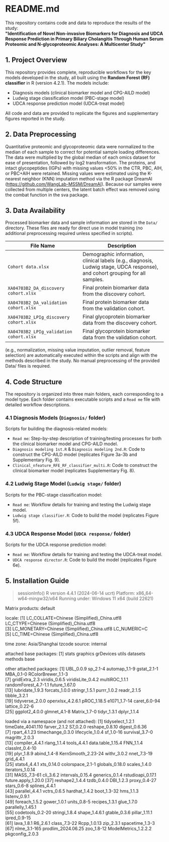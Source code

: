 # README.md

This repository contains code and data to reproduce the results of the study:  
**"Identification of Novel Non-invasive Biomarkers for Diagnosis and UDCA Response Prediction in Primary Biliary Cholangitis Through Human Serum Proteomic and N-glycoproteomic Analyses: A Multicenter Study"**  


## 1. Project Overview  
This repository provides complete, reproducible workflows for the key models developed in the study, all built using the **Random Forest (RF) classifier** in R (version 4.2.1). The models include:  
- Diagnosis models (clinical biomarker model and CPG-AILD model)  
- Ludwig stage classification model (PBC-stage model)  
- UDCA response prediction model (UDCA-treat model)  

All code and data are provided to replicate the figures and supplementary figures reported in the study.  
## 2. Data Preprocessing
Quantitative proteomic and glycoproteomic data were normalized to the median of each sample to correct for potential sample loading differences. The data were multiplied by the global median of each omics dataset for ease of presentation, followed by log2 transformation. The proteins, and intact glycopeptides (IGPs) with missing values <50% in the CTR, PBC, AIH, or PBC+AIH were retained. Missing values were estimated using the K-nearest neighbor (KNN) imputation method via the R package DreamAI (https://github.com/WangLab-MSSM/DreamAI). Because our samples were collected from multiple centers, the latent batch effect was removed using the combat function in the sva package.

## 3. Data Availability  
Processed biomarker data and sample information are stored in the `Data/` directory. These files are ready for direct use in model training (no additional preprocessing required unless specified in scripts).  

| File Name | Description |  
|-----------|-------------|  
| `Cohort data.xlsx` | Demographic information, clinical labels (e.g., diagnosis, Ludwig stage, UDCA response), and cohort grouping for all samples. |  
| `XA04703B2_DA_discovery cohort.xlsx` | Final protein biomarker data from the discovery cohort. |  
| `XA04703B2_DA_validation cohort.xlsx` | Final protein biomarker data from the validation cohort. |  
| `XA04703B2_LPIg_discovery cohort.xlsx` | Final glycoprotein biomarker data from the discovery cohort. |  
| `XA04703B2_LPIg_validation cohort.xlsx` | Final glycoprotein biomarker data from the validation cohort. |  

 (e.g., normalization, missing value imputation, outlier removal, feature selection) are automatically executed within the scripts and align with the methods described in the study. No manual preprocessing of the provided Data/ files is required.


## 4. Code Structure  
The repository is organized into three main folders, each corresponding to a model type. Each folder contains executable scripts and a `Read me` file with detailed workflow descriptions.  

### 4.1 Diagnosis Models (`Diagnosis/` folder)  
Scripts for building the diagnosis-related models:  
- `Read me`: Step-by-step description of training/testing processes for both the clinical biomarker model and CPG-AILD model.  
- `Diagnosis modeling 1st.R` & `Diagnosis modeling 2nd.R`: Code to construct the CPG-AILD model (replicates Figure 3a-3b and Supplementary Fig. 9).  
- `Clinical_nfeature_RFE_RF_classifier_multi.R`: Code to construct the clinical biomarker model (replicates Supplementary Fig. 8).  


### 4.2 Ludwig Stage Model (`Ludwig stage/` folder)  
Scripts for the PBC-stage classification model:  
- `Read me`: Workflow details for training and testing the Ludwig stage model.  
- `Ludwig stage classifier.R`: Code to build the model (replicates Figure 5f).  


### 4.3 UDCA Response Model (`UDCA response/` folder)  
Scripts for the UDCA response prediction model:  
- `Read me`: Workflow details for training and testing the UDCA-treat model.  
- `UDCA response director.R`: Code to build the model (replicates Figure 6e).  


## 5. Installation Guide  
> sessionInfo()
R version 4.4.1 (2024-06-14 ucrt)
Platform: x86_64-w64-mingw32/x64
Running under: Windows 11 x64 (build 22621)

Matrix products: default


locale:
[1] LC_COLLATE=Chinese (Simplified)_China.utf8  LC_CTYPE=Chinese (Simplified)_China.utf8   
[3] LC_MONETARY=Chinese (Simplified)_China.utf8 LC_NUMERIC=C                               
[5] LC_TIME=Chinese (Simplified)_China.utf8    

time zone: Asia/Shanghai
tzcode source: internal

attached base packages:
[1] stats     graphics  grDevices utils     datasets  methods   base     

other attached packages:
 [1] UBL_0.0.9            sp_2.1-4             automap_1.1-9        gstat_2.1-1          MBA_0.1-0            RColorBrewer_1.1-3  
 [7] gridExtra_2.3        viridis_0.6.5        viridisLite_0.4.2    multiROC_1.1.1       randomForest_4.7-1.1 future_1.67.0       
[13] lubridate_1.9.3      forcats_1.0.0        stringr_1.5.1        purrr_1.0.2          readr_2.1.5          tibble_3.2.1        
[19] tidyverse_2.0.0      openxlsx_4.2.6.1     pROC_1.18.5          e1071_1.7-14         caret_6.0-94         lattice_0.22-6      
[25] ggplot2_4.0.0        glmnet_4.1-8         Matrix_1.7-0         tidyr_1.3.1          dplyr_1.1.4         

loaded via a namespace (and not attached):
 [1] tidyselect_1.2.1     timeDate_4041.110    farver_2.1.2         S7_0.2.0             reshape_0.8.10       digest_0.6.36       
 [7] rpart_4.1.23         timechange_0.3.0     lifecycle_1.0.4      sf_1.0-16            survival_3.7-0       magrittr_2.0.3      
[13] compiler_4.4.1       rlang_1.1.4          tools_4.4.1          data.table_1.15.4    FNN_1.1.4            classInt_0.4-10     
[19] plyr_1.8.9           abind_1.4-8          KernSmooth_2.23-24   withr_3.0.2          nnet_7.3-19          grid_4.4.1          
[25] stats4_4.4.1         xts_0.14.0           colorspace_2.1-1     globals_0.18.0       scales_1.4.0         iterators_1.0.14    
[31] MASS_7.3-61          cli_3.6.2            intervals_0.15.4     generics_0.1.4       rstudioapi_0.17.1    future.apply_1.20.0 
[37] reshape2_1.4.4       tzdb_0.4.0           DBI_1.2.3            proxy_0.4-27         stars_0.6-8          splines_4.4.1       
[43] parallel_4.4.1       vctrs_0.6.5          hardhat_1.4.2        boot_1.3-32          hms_1.1.3            listenv_0.9.1       
[49] foreach_1.5.2        gower_1.0.1          units_0.8-5          recipes_1.3.1        glue_1.7.0           parallelly_1.45.1   
[55] codetools_0.2-20     stringi_1.8.4        shape_1.4.6.1        gtable_0.3.6         pillar_1.11.1        ipred_0.9-15        
[61] lava_1.8.1           R6_2.6.1             class_7.3-22         Rcpp_1.0.13          zip_2.3.1            spacetime_1.3-3     
[67] nlme_3.1-165         prodlim_2024.06.25   zoo_1.8-12           ModelMetrics_1.2.2.2 pkgconfig_2.0.3     
